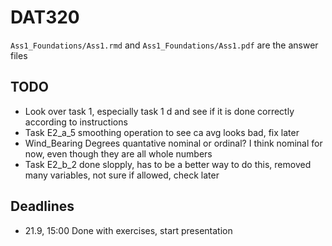 # DAT320

`Ass1_Foundations/Ass1.rmd` and `Ass1_Foundations/Ass1.pdf` are the answer files

## TODO

* Look over task 1, especially task 1 d and see if it is done correctly according to instructions
* Task E2_a_5 smoothing operation to see ca avg looks bad, fix later
* Wind_Bearing Degrees quantative nominal or ordinal? I think nominal for now, even though they are all whole numbers
* Task E2_b_2 done slopply, has to be a better way to do this, removed many variables, not sure if allowed, check later


## Deadlines

* 21.9, 15:00 Done with exercises, start presentation
